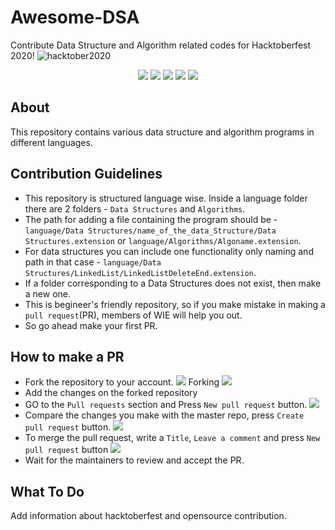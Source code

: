 # Awesome-DSA
Contribute Data Structure and Algorithm related codes for Hacktoberfest 2020!
<img src="https://hacktoberfest.digitalocean.com/assets/HF-full-logo-b05d5eb32b3f3ecc9b2240526104cf4da3187b8b61963dd9042fdc2536e4a76c.svg" alt="hacktober2020">

<p align="center">
   <img src="https://img.shields.io/github/issues/IEEE-WIE-VIT/Awesome-DSA"> 
   <img src="https://img.shields.io/github/forks/IEEE-WIE-VIT/Awesome-DSA">
   <img src="https://img.shields.io/github/stars/IEEE-WIE-VIT/Awesome-DSA?color=green">
   <img src="https://komarev.com/ghpvc/?username=IEEE-WIE-VIT&color=blue">
   <img src="https://img.shields.io/github/issues-pr/IEEE-WIE-VIT/Awesome-DSA.svg">
</p>

## About

This repository contains various data structure and algorithm programs in different languages.

## Contribution Guidelines

- This repository is structured language wise. Inside a language folder there are 2 folders - `Data Structures` and `Algorithms`.
- The path for adding a file containing the program should be - ```language/Data Structures/name_of_the_data_Structure/Data Structures.extension``` or ```language/Algorithms/Algoname.extension```.
- For data structures you can include one functionality only naming and path in that case - ```language/Data Structures/LinkedList/LinkedListDeleteEnd.extension```.
-  If a folder corresponding to a Data Structures does not exist, then make a new one.
-  This is begineer's friendly repository, so if you make mistake in making a `pull request`(PR), members of WIE will help you out.
-  So go ahead make your first PR.

## How to make a PR

- Fork the repository to your account.
   <img src="assets/img/fork.png">
  Forking
   <img src="assets/img/forking.png">
- Add the changes on the forked repository
- GO to the `Pull requests` section and Press `New pull request` button.
   <img src="assets/img/New_PR.png">
- Compare the changes you make with the master repo, press `Create pull request` button.
   <img src="assets/img/compare_PR.png">
- To merge the pull request, write a `Title`, `Leave a comment` and press `New pull request` button
   <img src="assets/img/merge_PR.png">
- Wait for the maintainers to review and accept the PR.

## What To Do

Add information about hacktoberfest and opensource contribution.


